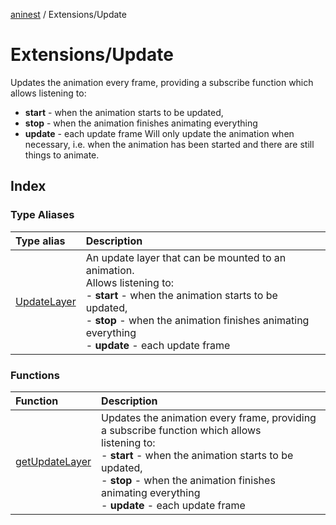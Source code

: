 [aninest](../../index.md) / Extensions/Update

# Extensions/Update

Updates the animation every frame, providing a subscribe function which allows
listening to:
- **start** - when the animation starts to be updated,
- **stop** - when the animation finishes animating everything
- **update** - each update frame
Will only update the animation when necessary, i.e. when the animation has
been started and there are still things to animate.

## Index

### Type Aliases

| Type alias | Description |
| :------ | :------ |
| [UpdateLayer](type-aliases/UpdateLayer.md) | An update layer that can be mounted to an animation.<br />Allows listening to:<br />- **start** - when the animation starts to be updated,<br />- **stop** - when the animation finishes animating everything<br />- **update** - each update frame |

### Functions

| Function | Description |
| :------ | :------ |
| [getUpdateLayer](functions/getUpdateLayer.md) | Updates the animation every frame, providing a subscribe function which allows<br />listening to:<br />- **start** - when the animation starts to be updated,<br />- **stop** - when the animation finishes animating everything<br />- **update** - each update frame |

